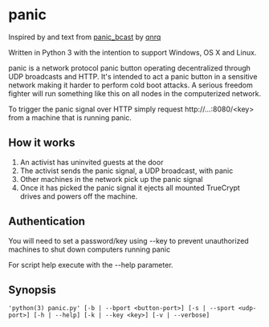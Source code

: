 # panic

Inspired by and text from [panic_bcast](https://github.com/qnrq/panic_bcast) by [qnrq](http://qnrq.se)

Written in Python 3 with the intention to support Windows, OS X and Linux.

panic is a network protocol panic button operating decentralized through UDP broadcasts and HTTP. It's intended to act a panic button in a sensitive network making it harder to perform cold boot attacks. A serious freedom fighter will run something like this on all nodes in the computerized network.

To trigger the panic signal over HTTP simply request http://...:8080/&lt;key&gt; from a machine that is running panic.

## How it works

1. An activist has uninvited guests at the door
2. The activist sends the panic signal, a UDP broadcast, with panic
3. Other machines in the network pick up the panic signal
4. Once it has picked the panic signal it ejects all mounted TrueCrypt drives and powers off the machine.

## Authentication

You will need to set a password/key using --key to prevent unauthorized machines to shut down computers running panic

For script help execute with the --help parameter.

## Synopsis

```
'python(3) panic.py' [-b | --bport <button-port>] [-s | --sport <udp-port>] [-h | --help] [-k | --key <key>] [-v | --verbose]
```
